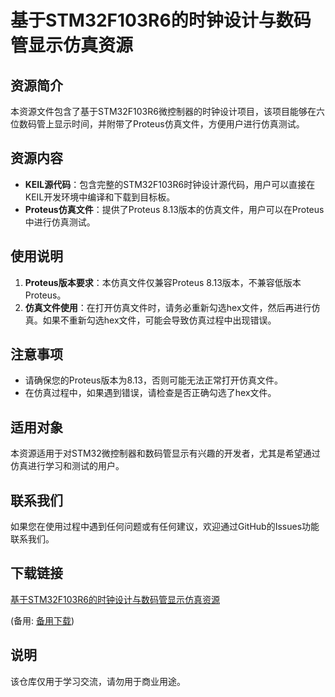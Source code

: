 # 基于STM32F103R6的时钟设计与数码管显示仿真资源

## 资源简介

本资源文件包含了基于STM32F103R6微控制器的时钟设计项目，该项目能够在六位数码管上显示时间，并附带了Proteus仿真文件，方便用户进行仿真测试。

## 资源内容

- **KEIL源代码**：包含完整的STM32F103R6时钟设计源代码，用户可以直接在KEIL开发环境中编译和下载到目标板。
- **Proteus仿真文件**：提供了Proteus 8.13版本的仿真文件，用户可以在Proteus中进行仿真测试。

## 使用说明

1. **Proteus版本要求**：本仿真文件仅兼容Proteus 8.13版本，不兼容低版本Proteus。
2. **仿真文件使用**：在打开仿真文件时，请务必重新勾选hex文件，然后再进行仿真。如果不重新勾选hex文件，可能会导致仿真过程中出现错误。

## 注意事项

- 请确保您的Proteus版本为8.13，否则可能无法正常打开仿真文件。
- 在仿真过程中，如果遇到错误，请检查是否正确勾选了hex文件。

## 适用对象

本资源适用于对STM32微控制器和数码管显示有兴趣的开发者，尤其是希望通过仿真进行学习和测试的用户。

## 联系我们

如果您在使用过程中遇到任何问题或有任何建议，欢迎通过GitHub的Issues功能联系我们。

## 下载链接
[基于STM32F103R6的时钟设计与数码管显示仿真资源](https://pan.quark.cn/s/1bc48eb5ef0c) 

(备用: [备用下载](https://pan.baidu.com/s/17CxXWFTsXlBxc29HLb0QwA?pwd=1234))

## 说明

该仓库仅用于学习交流，请勿用于商业用途。
